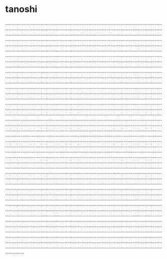# tanoshi
...................................................................................................................................................................................................................................................................................................................................................................................................................................................................................................................................................................................................................................................................................................................................................................................................................................................................................................................................................................................................................................................................................................................................................................................................................................................................................................................................................................................................................................................................................................................................................................................................................................................................................................................................................................................................................................................................................................................................................................................................................................................................................................................................................................................................................................................................................................................................................................................................................................................................................................................................................................................................................................................................................................................................................................................................................................................................................................................................................................................................................................................................................................................................................................................................................................................................................................................................................................................................................................................................................................................................................................................................................................................................................................................................................................................................................................................................................................................................................................................................................................................................................................................................................................................................................................................................................................................................................................................................................................................................................................................................................................................................................................................................................................................................................................................................................................................................................................................................................................................................................................................................................................................................................................................................................................................................................................................................................................................................................................................................................................................................................................